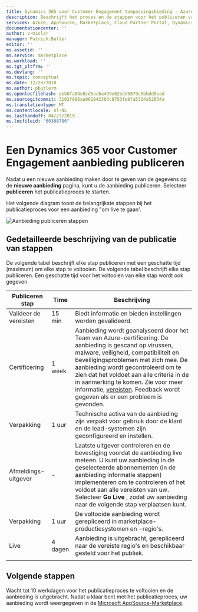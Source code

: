 ```yaml
---
title: Dynamics 365 voor Customer Engagement toepassingsbieding - Azure Marketplace publiceren | Microsoft Docs
description: Beschrijft het proces en de stappen voor het publiceren van een Dynamics 365 voor Customer Engagement toepassing aanbieding op de AppSource-Marketplace.
services: Azure, AppSource, Marketplace, Cloud Partner Portal, Dynamics 365 for Customer Engagement
documentationcenter: ''
author: v-miclar
manager: Patrick.Butler
editor: ''
ms.assetid: ''
ms.service: marketplace
ms.workload: ''
ms.tgt_pltfrm: ''
ms.devlang: ''
ms.topic: conceptual
ms.date: 12/28/2018
ms.author: pbutlerm
ms.openlocfilehash: eeb0fa84e8cd5ac6a499e02edd5879c5bbdd8ead
ms.sourcegitcommit: 3102f886aa962842303c8753fe8fa5324a52834a
ms.translationtype: MT
ms.contentlocale: nl-NL
ms.lasthandoff: 04/23/2019
ms.locfileid: "60308786"
---
```

# <a name="publish-a-dynamics-365-for-customer-engagement-offer"></a>Een Dynamics 365 voor Customer Engagement aanbieding publiceren

Nadat u een nieuwe aanbieding maken door te geven van de gegevens op de **nieuwe aanbieding** pagina, kunt u de aanbieding publiceren. Selecteer **publiceren** het publicatieproces te starten.


Het volgende diagram toont de belangrijkste stappen bij het publicatieproces voor een aanbieding "om live te gaan'.

  ![Aanbieding publiceren stappen](./media/offer-publishing-steps.png)

## <a name="detailed-description-of-publishing-steps"></a>Gedetailleerde beschrijving van de publicatie van stappen

De volgende tabel beschrijft elke stap publiceren met een geschatte tijd (maximum) om elke stap te voltooien.
De volgende tabel beschrijft elke stap publiceren. Een geschatte tijd voor het voltooien van elke stap wordt ook gegeven.


|    Publiceren stap             |   Time      |   Beschrijving                                                              |
|  -------------------           | --------    | ---------------                                                            |
| Valideer de vereisten         | 15 min   | Biedt informatie en bieden instellingen worden gevalideerd.                        |
| Certificering                  | 1 week | Aanbieding wordt geanalyseerd door het Team van Azure-certificering. De aanbieding is gescand op virussen, malware, veiligheid, compatibiliteit en beveiligingsproblemen met zich mee. De aanbieding wordt gecontroleerd om te zien dat het voldoet aan alle criteria in de in aanmerking te komen. Zie voor meer informatie, [vereisten](./cpp-prerequisites.md). Feedback wordt gegeven als er een probleem is gevonden. |
| Verpakking | 1 uur  | Technische activa van de aanbieding zijn verpakt voor gebruik door de klant en de lead-systemen zijn geconfigureerd en instellen. |
|  Afmeldings-uitgever             |  -        | Laatste uitgever controleren en de bevestiging voordat de aanbieding live meteen. U kunt uw aanbieding in de geselecteerde abonnementen (in de aanbieding informatie stappen) implementeren om te controleren of het voldoet aan alle vereisten van uw.  Selecteer **Go Live** , zodat uw aanbieding naar de volgende stap verplaatsen kunt. |
| Verpakking                 | 1 uur | De voltooide aanbieding wordt gerepliceerd in marketplace-productiesystemen en -regio's. | 
| Live                           | 4 dagen |Aanbieding is uitgebracht, gerepliceerd naar de vereiste regio's en beschikbaar gesteld voor het publiek. |
|  |  |  |

## <a name="next-steps"></a>Volgende stappen

Wacht tot 10 werkdagen voor het publicatieproces te voltooien en de aanbieding is uitgebracht. Nadat u klaar bent met het publicatieproces, uw aanbieding wordt weergegeven in de [Microsoft AppSource-Marketplace](https://appsource.microsoft.com/marketplace/apps/).
